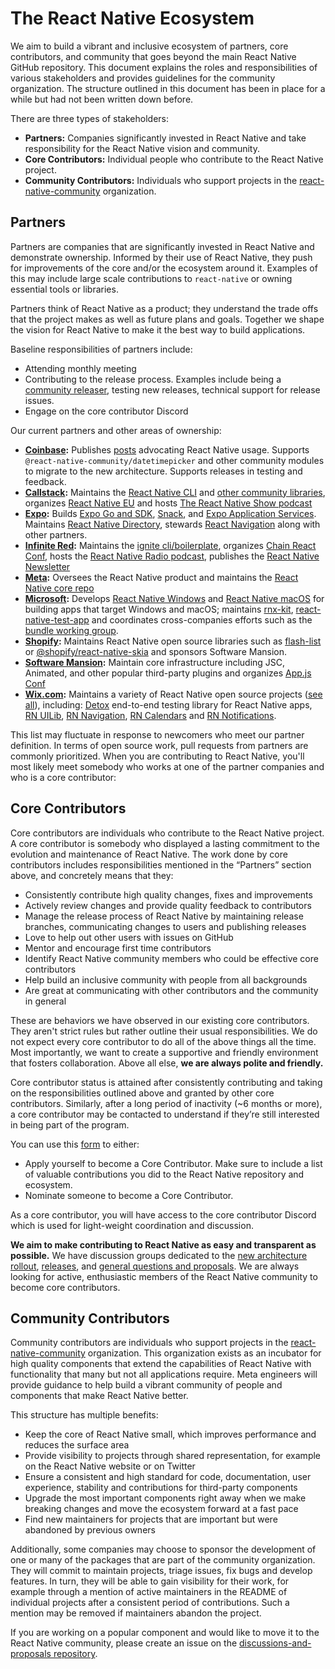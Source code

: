 # The React Native Ecosystem

We aim to build a vibrant and inclusive ecosystem of partners, core contributors, and community that goes beyond the main React Native GitHub repository. This document explains the roles and responsibilities of various stakeholders and provides guidelines for the community organization. The structure outlined in this document has been in place for a while but had not been written down before.

There are three types of stakeholders:

* **Partners:** Companies significantly invested in React Native and take responsibility for the React Native vision and community.
* **Core Contributors:** Individual people who contribute to the React Native project.
* **Community Contributors:** Individuals who support projects in the [react-native-community](https://github.com/react-native-community) organization.

## Partners

Partners are companies that are significantly invested in React Native and demonstrate ownership. Informed by their use of React Native, they push for improvements of the core and/or the ecosystem around it. Examples of this may include large scale contributions to `react-native` or owning essential tools or libraries.

Partners think of React Native as a product; they understand the trade offs that the project makes as well as future plans and goals. Together we shape the vision for React Native to make it the best way to build applications.

Baseline responsibilities of partners include:
* Attending monthly meeting
* Contributing to the release process. Examples include being a [community releaser](https://reactnative.dev/contributing/release-roles-responsibilities#release-role-2-community-releaser), testing new releases, technical support for release issues.
* Engage on the core contributor Discord

Our current partners and other areas of ownership:
* **[Coinbase](https://www.coinbase.com/):** Publishes [posts](https://blog.coinbase.com/tagged/react-native) advocating React Native usage. Supports `@react-native-community/datetimepicker` and other community modules to migrate to the new architecture. Supports releases in testing and feedback.
* **[Callstack](https://callstack.com/):** Maintains the [React Native CLI](https://github.com/react-native-community/react-native-cli) and [other community libraries](https://github.com/callstack), organizes [React Native EU](https://react-native.eu/) and hosts [The React Native Show podcast](https://www.callstack.com/podcast-react-native-show)
* **[Expo](https://expo.dev/):** Builds [Expo Go and SDK](https://github.com/expo/expo), [Snack](https://snack.expo.dev/), and [Expo Application Services](https://expo.dev/eas). Maintains [React Native Directory](https://reactnative.directory/), stewards [React Navigation](https://reactnavigation.org/) along with other partners.
* **[Infinite Red](https://infinite.red/):** Maintains the [ignite cli/boilerplate](https://github.com/infinitered/ignite), organizes [Chain React Conf](https://cr.infinite.red/), hosts the [React Native Radio podcast](https://reactnativeradio.com), publishes the [React Native Newsletter](https://reactnativenewsletter.com)
* **[Meta](https://opensource.fb.com/):** Oversees the React Native product and maintains the [React Native core repo](https://reactnative.dev/) 
* **[Microsoft](https://twitter.com/ReactNativeMSFT):** Develops [React Native Windows](https://github.com/Microsoft/react-native-windows) and [React Native macOS](https://github.com/microsoft/react-native-macos) for building apps that target Windows and macOS; maintains [rnx-kit](https://github.com/microsoft/rnx-kit), [react-native-test-app](https://github.com/microsoft/react-native-test-app) and coordinates cross-companies efforts such as the [bundle working group](https://github.com/microsoft/rnx-kit/discussions/categories/bundle-working-group).
* **[Shopify](https://www.shopify.com/):** Maintains React Native open source libraries such as [flash-list](https://github.com/Shopify/flash-list) or [@shopify/react-native-skia](https://github.com/Shopify/react-native-skia) and sponsors Software Mansion.
* **[Software Mansion](https://swmansion.com/):** Maintain core infrastructure including JSC, Animated, and other popular third-party plugins and organizes [App.js Conf](https://appjs.co/)
* **[Wix.com](https://wix.engineering/open-source):** Maintains a variety of React Native open source projects ([see all](https://github.com/orgs/wix/repositories?q=react-native)), including:  [Detox](https://wix.github.io/Detox/) end-to-end testing library for React Native apps, [RN UILib](https://wix.github.io/react-native-ui-lib/), [RN Navigation](https://wix.github.io/react-native-navigation/), [RN Calendars](https://wix.github.io/react-native-calendars/) and [RN Notifications](https://github.com/wix/react-native-notifications).

This list may fluctuate in response to newcomers who meet our partner definition. In terms of open source work, pull requests from partners are commonly prioritized. When you are contributing to React Native, you'll most likely meet somebody who works at one of the partner companies and who is a core contributor:

## Core Contributors

Core contributors are individuals who contribute to the React Native project. A core contributor is somebody who displayed a lasting commitment to the evolution and maintenance of React Native. The work done by core contributors includes responsibilities mentioned in the “Partners” section above, and concretely means that they:

* Consistently contribute high quality changes, fixes and improvements
* Actively review changes and provide quality feedback to contributors
* Manage the release process of React Native by maintaining release branches, communicating changes to users and publishing releases
* Love to help out other users with issues on GitHub
* Mentor and encourage first time contributors
* Identify React Native community members who could be effective core contributors
* Help build an inclusive community with people from all backgrounds
* Are great at communicating with other contributors and the community in general

These are behaviors we have observed in our existing core contributors. They aren't strict rules but rather outline their usual responsibilities. We do not expect every core contributor to do all of the above things all the time. Most importantly, we want to create a supportive and friendly environment that fosters collaboration. Above all else, **we are always polite and friendly.**

Core contributor status is attained after consistently contributing and taking on the responsibilities outlined above and granted by other core contributors. Similarly, after a long period of inactivity (~6 months or more), a core contributor may be contacted to understand if they’re still interested in being part of the program.

You can use this [form](https://forms.gle/4jpA4QeNUvAUDnNe8) to either:
* Apply yourself to become a Core Contributor. Make sure to include a list of valuable contributions you did to the React Native repository and ecosystem.
* Nominate someone to become a Core Contributor.

As a core contributor, you will have access to the core contributor Discord which is used for light-weight coordination and discussion.

**We aim to make contributing to React Native as easy and transparent as possible.** We have discussion groups dedicated to the [new architecture rollout](https://github.com/reactwg/react-native-new-architecture), [releases](https://github.com/reactwg/react-native-releases), and [general questions and proposals](https://github.com/react-native-community/discussions-and-proposals). We are always looking for active, enthusiastic members of the React Native community to become core contributors.

## Community Contributors

Community contributors are individuals who support projects in the [react-native-community](https://github.com/react-native-community) organization. This organization exists as an incubator for high quality components that extend the capabilities of React Native with functionality that many but not all applications require. Meta engineers will provide guidance to help build a vibrant community of people and components that make React Native better.

This structure has multiple benefits:

* Keep the core of React Native small, which improves performance and reduces the surface area
* Provide visibility to projects through shared representation, for example on the React Native website or on Twitter
* Ensure a consistent and high standard for code, documentation, user experience, stability and contributions for third-party components
* Upgrade the most important components right away when we make breaking changes and move the ecosystem forward at a fast pace
* Find new maintainers for projects that are important but were abandoned by previous owners

Additionally, some companies may choose to sponsor the development of one or many of the packages that are part of the community organization. They will commit to maintain projects, triage issues, fix bugs and develop features. In turn, they will be able to gain visibility for their work, for example through a mention of active maintainers in the README of individual projects after a consistent period of contributions. Such a mention may be removed if maintainers abandon the project.

If you are working on a popular component and would like to move it to the React Native community, please create an issue on the [discussions-and-proposals repository](https://github.com/react-native-community/discussions-and-proposals).
